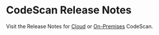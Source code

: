 # CodeScan Release Notes

Visit the Release Notes for [Cloud](cloud-releases/) or [On-Premises](on-premise-releases/) CodeScan.
